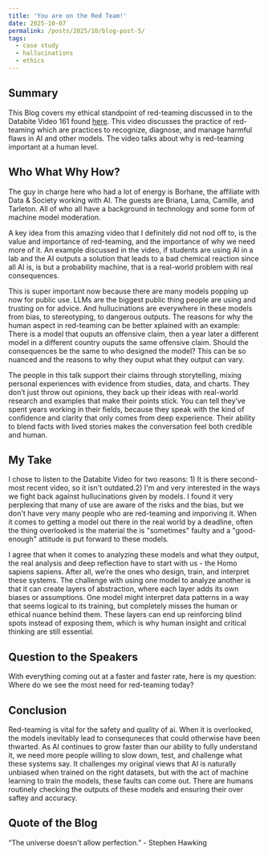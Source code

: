```yaml
---
title: 'You are on the Red Team!'
date: 2025-10-07
permalink: /posts/2025/10/blog-post-5/
tags:
  - case study
  - hallucinations
  - ethics
---
```


Summary
---
This Blog covers my ethical standpoint of red-teaming discussed in to the Databite Video 161 found [here](https://youtu.be/MMDw_xVeCzI?si=1O4e93qHD1lfMEVJ). This video discusses the practice of red-teaming which are practices to recognize, diagnose, and manage harmful flaws in AI and other models. The video talks about why is red-teaming important at a human level. 

Who What Why How? 
---
The guy in charge here who had a lot of energy is Borhane, the affiliate with Data & Society working with AI. The guests are Briana, Lama, Camille, and Tarleton. All of who all have a background in technology and some form of machine model moderation. 

A key idea from this amazing video that I definitely did not nod off to, is the value and importance of red-teaming, and the importance of why we need more of it. An example discussed in the video, if students are using AI in a lab and the AI outputs a solution that leads to a bad chemical reaction since all AI is, is but a probability machine, that is a real-world problem with real consequences.

This is super important now because there are many models popping up now for public use. LLMs are the biggest public thing people are using and trusting on for advice. And hullucinations are everywhere in these models from bias, to stereotyping, to dangerous outputs. The reasons for why the human aspect in red-teaming can be better xplained with an example: There is a model that ouputs an offensive claim, then a year later a different model in a different country ouputs the same offensive claim. Should the consequences be the same to who designed the model? This can be so nuanced and the reasons to why they ouput what they output can vary. 

The people in this talk support their claims through storytelling, mixing personal experiences with evidence from studies, data, and charts. They don’t just throw out opinions, they back up their ideas with real-world research and examples that make their points stick. You can tell they’ve spent years working in their fields, because they speak with the kind of confidence and clarity that only comes from deep experience. Their ability to blend facts with lived stories makes the conversation feel both credible and human.


My Take
---
I chose to listen to the Databite Video for two reasons: 1) It is there second-most recent video, so it isn't outdated.2) I'm and very interested in the ways we fight back against hullucinations given by models. I found it very perplexing that many of use are aware of the risks and the bias, but we don't have very many people who are red-teaming and imporiving it. When it comes to getting a model out there in the real world by a deadline, often the thing overlooked is the material the is "sometimes" faulty and a "good-enough" attitude is put forward to these models. 

I agree that when it comes to analyzing these models and what they output, the real analysis and deep reflection have to start with us - the Homo sapiens sapiens. After all, we’re the ones who design, train, and interpret these systems. The challenge with using one model to analyze another is that it can create layers of abstraction, where each layer adds its own biases or assumptions. One model might interpret data patterns in a way that seems logical to its training, but completely misses the human or ethical nuance behind them. These layers can end up reinforcing blind spots instead of exposing them, which is why human insight and critical thinking are still essential.

Question to the Speakers
---
With everything coming out at a faster and faster rate, here is my question:
Where do we see the most need for red-teaming today?

Conclusion
---
Red-teaming is vital for the safety and quality of ai. When it is overlooked, the models inevitably lead to consequneces that could otherwise have been thwarted. As AI continues to grow faster than our ability to fully understand it, we need more people willing to slow down, test, and challenge what these systems say. It challenges my original views that AI is naturally unbiased when trained on the right datasets, but with the act of machine learning to train the models, these faults can come out. There are humans routinely checking the outputs of these models and ensuring their over saftey and accuracy.


Quote of the Blog
---
“The universe doesn't allow perfection.” - Stephen Hawking